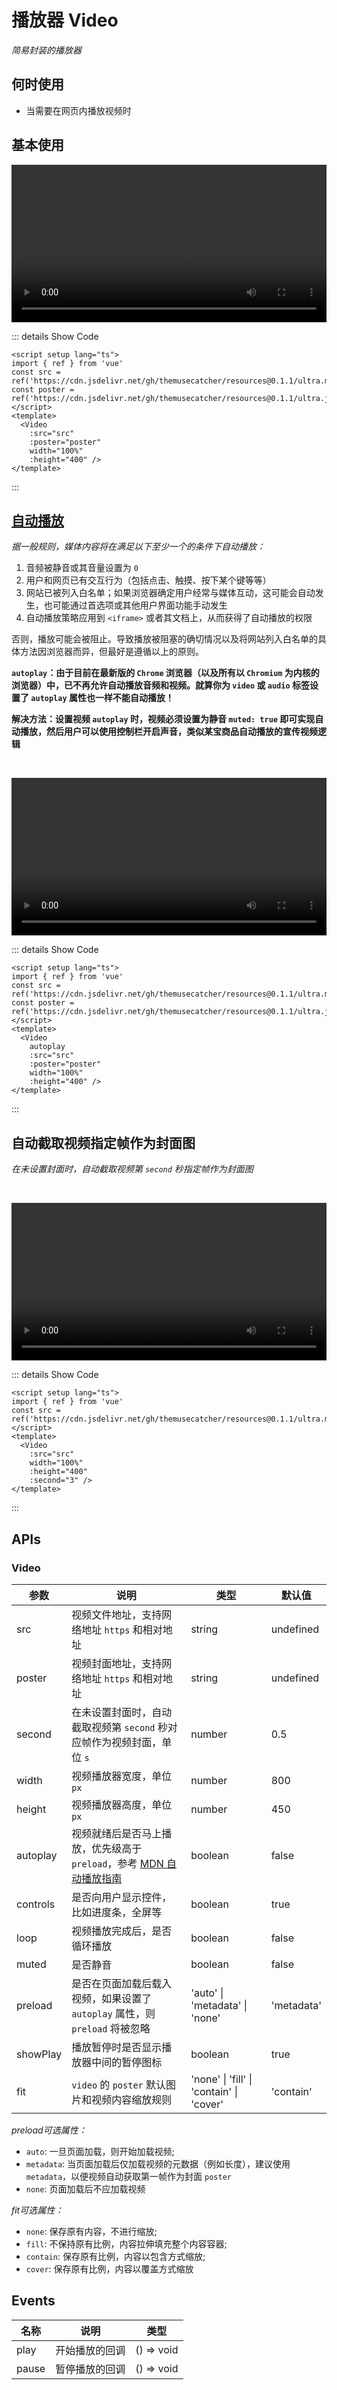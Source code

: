 # 播放器 Video

<GlobalElement />

*简易封装的播放器*

## 何时使用

- 当需要在网页内播放视频时

<script setup lang="ts">
import { ref } from 'vue'
const src = ref('https://cdn.jsdelivr.net/gh/themusecatcher/resources@0.1.1/ultra.mp4')
const poster = ref('https://cdn.jsdelivr.net/gh/themusecatcher/resources@0.1.1/ultra.jpg')
</script>

## 基本使用

<Video
  :src="src"
  :poster="poster"
  width="100%"
  :height="400" />

::: details Show Code

```vue
<script setup lang="ts">
import { ref } from 'vue'
const src = ref('https://cdn.jsdelivr.net/gh/themusecatcher/resources@0.1.1/ultra.mp4')
const poster = ref('https://cdn.jsdelivr.net/gh/themusecatcher/resources@0.1.1/ultra.jpg')
</script>
<template>
  <Video
    :src="src"
    :poster="poster"
    width="100%"
    :height="400" />
</template>
```

:::

## [自动播放](https://developer.mozilla.org/zh-CN/docs/Web/Media/Autoplay_guide)

*据一般规则，媒体内容将在满足以下至少一个的条件下自动播放：*
1. 音频被静音或其音量设置为 `0`
2. 用户和网页已有交互行为（包括点击、触摸、按下某个键等等）
3. 网站已被列入白名单；如果浏览器确定用户经常与媒体互动，这可能会自动发生，也可能通过首选项或其他用户界面功能手动发生
4. 自动播放策略应用到 `<iframe>` 或者其文档上，从而获得了自动播放的权限

否则，播放可能会被阻止。导致播放被阻塞的确切情况以及将网站列入白名单的具体方法因浏览器而异，但最好是遵循以上的原则。

**`autoplay`：由于目前在最新版的 `Chrome` 浏览器（以及所有以 `Chromium` 为内核的浏览器）中，已不再允许自动播放音频和视频。就算你为 `video` 或 `audio` 标签设置了 `autoplay` 属性也一样不能自动播放！**

**解决方法：设置视频 `autoplay` 时，视频必须设置为静音 `muted: true` 即可实现自动播放，然后用户可以使用控制栏开启声音，类似某宝商品自动播放的宣传视频逻辑**

<br/>

<Video
  autoplay
  :src="src"
  :poster="poster"
  width="100%"
  :height="400" />

::: details Show Code

```vue
<script setup lang="ts">
import { ref } from 'vue'
const src = ref('https://cdn.jsdelivr.net/gh/themusecatcher/resources@0.1.1/ultra.mp4')
const poster = ref('https://cdn.jsdelivr.net/gh/themusecatcher/resources@0.1.1/ultra.jpg')
</script>
<template>
  <Video
    autoplay
    :src="src"
    :poster="poster"
    width="100%"
    :height="400" />
</template>
```

:::

## 自动截取视频指定帧作为封面图

*在未设置封面时，自动截取视频第 `second` 秒指定帧作为封面图*

<br/>

<Video
  :src="src"
  width="100%"
  :height="400"
  :second="3" />

::: details Show Code

```vue
<script setup lang="ts">
import { ref } from 'vue'
const src = ref('https://cdn.jsdelivr.net/gh/themusecatcher/resources@0.1.1/ultra.mp4')
</script>
<template>
  <Video
    :src="src"
    width="100%"
    :height="400"
    :second="3" />
</template>
```

:::

## APIs

### Video

参数 | 说明 | 类型 | 默认值
-- | -- | -- | --
src | 视频文件地址，支持网络地址 `https` 和相对地址 | string | undefined
poster | 视频封面地址，支持网络地址 `https` 和相对地址 | string | undefined
second | 在未设置封面时，自动截取视频第 `second` 秒对应帧作为视频封面，单位 `s` | number | 0.5
width | 视频播放器宽度，单位 `px` | number | 800
height | 视频播放器高度，单位 `px` | number | 450
autoplay | 视频就绪后是否马上播放，优先级高于 `preload`，参考 [MDN 自动播放指南](https://developer.mozilla.org/zh-CN/docs/Web/Media/Autoplay_guide) | boolean | false
controls | 是否向用户显示控件，比如进度条，全屏等 | boolean | true
loop | 视频播放完成后，是否循环播放 | boolean | false
muted |  是否静音 | boolean | false
preload | 是否在页面加载后载入视频，如果设置了 `autoplay` 属性，则 `preload` 将被忽略 | 'auto' &#124; 'metadata' &#124; 'none' | 'metadata'
showPlay | 播放暂停时是否显示播放器中间的暂停图标 | boolean | true
fit | `video` 的 `poster` 默认图片和视频内容缩放规则 | 'none' &#124; 'fill' &#124; 'contain' &#124; 'cover' | 'contain'

*preload可选属性：*

- `auto`: 一旦页面加载，则开始加载视频;
- `metadata`: 当页面加载后仅加载视频的元数据（例如长度），建议使用 `metadata`，以便视频自动获取第一帧作为封面 `poster`
- `none`: 页面加载后不应加载视频

*fit可选属性：*

- `none`: 保存原有内容，不进行缩放;
- `fill`: 不保持原有比例，内容拉伸填充整个内容容器;
- `contain`: 保存原有比例，内容以包含方式缩放;
- `cover`: 保存原有比例，内容以覆盖方式缩放

## Events

名称 | 说明 | 类型
-- | -- | --
play | 开始播放的回调 | () => void
pause | 暂停播放的回调 | () => void
